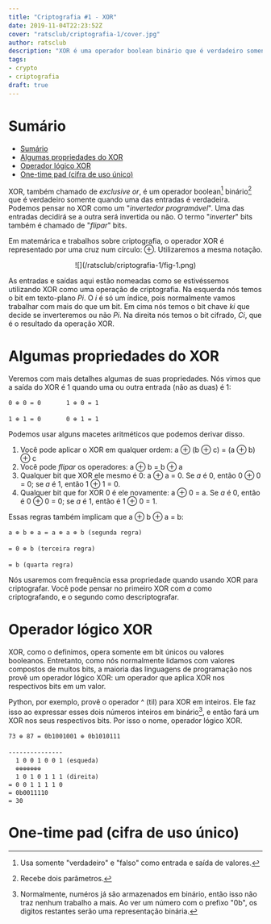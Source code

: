 ```yaml
---
title: "Criptografia #1 - XOR"
date: 2019-11-04T22:23:52Z
cover: "ratsclub/criptografia-1/cover.jpg"
author: ratsclub
description: "XOR é uma operador boolean binário que é verdadeiro somente quando uma das entradas é verdadeira."
tags:
- crypto
- criptografia
draft: true
---
```


# Sumário

- [Sumário](#sum%c3%a1rio)
- [Algumas propriedades do XOR](#algumas-propriedades-do-xor)
- [Operador lógico XOR](#operador-l%c3%b3gico-xor)
- [One-time pad (cifra de uso único)](#one-time-pad-cifra-de-uso-%c3%banico)

XOR, também chamado de *exclusive or*, é um operador boolean[^1] binário[^2] que é verdadeiro somente quando uma das entradas é verdadeira. Podemos pensar no XOR como um "*invertedor programável*". Uma das entradas decidirá se a outra será invertida ou não. O termo "*inverter*" bits também é chamado de "*flipar*" bits.



Em matemárica e trabalhos sobre criptografia, o operador XOR é representado por uma cruz num círculo: ⊕. Utilizaremos a mesma notação.

<center>
![](/ratsclub/criptografia-1/fig-1.png)
</center>

As entradas e saídas aqui estão nomeadas como se estivéssemos utilizando XOR como uma operação de criptografia. Na esquerda nós temos o bit em texto-plano *Pi*. O *i* é só um índice, pois normalmente vamos trabalhar com mais do que um bit. Em cima nós temos o bit chave *ki* que decide se inverteremos ou não *Pi*. Na direita nós temos o bit cifrado, *Ci*, que é o resultado da operação XOR.

# Algumas propriedades do XOR

Veremos com mais detalhes algumas de suas propriedades.
Nós vimos que a saída do XOR é 1 quando uma ou outra entrada (não as duas) é 1:

```
0 ⊕ 0 = 0       1 ⊕ 0 = 1

1 ⊕ 1 = 0       0 ⊕ 1 = 1
```

<center>
</center>

Podemos usar alguns macetes aritméticos que podemos derivar disso.

1. Você pode aplicar o XOR em qualquer ordem: a ⊕ (b ⊕ c) = (a ⊕ b) ⊕ c
2. Você pode *flipar* os operadores: a ⊕ b = b ⊕ a
3. Qualquer bit que XOR ele mesmo é 0: a ⊕ a = 0. Se *a* é 0, então 0 ⊕ 0 = 0; se *a* é 1, então  1 ⊕ 1 = 0.
4. Qualquer bit que for XOR 0 é ele novamente: a ⊕ 0 = a. Se *a* é 0, então é 0 ⊕ 0 = 0; se *a* é 1, então é  1 ⊕ 0 = 1.

Essas regras também implicam que a ⊕ b ⊕ a = b:


```
a ⊕ b ⊕ a = a ⊕ a ⊕ b (segunda regra)

= 0 ⊕ b (terceira regra)

= b (quarta regra)
```


Nós usaremos com frequência essa propriedade quando usando XOR para criptografar. Você pode pensar no primeiro XOR com *a* como criptografando, e o segundo como descriptografar.

# Operador lógico XOR

XOR, como o definimos, opera somente em bit únicos ou valores booleanos. Entretanto, como nós normalmente lidamos com valores compostos de muitos bits, a maioria das linguagens de programação nos provê um operador lógico XOR: um operador que aplica XOR nos respectivos bits em um valor.

Python, por exemplo, provê o operador ^ (til) para XOR em inteiros. Ele faz isso ao expressar esses dois números inteiros em binário[^3], e então fará um XOR nos seus respectivos bits. Por isso o nome, operador lógico XOR.


```
73 ⊕ 87 = 0b1001001 ⊕ 0b1010111

---------------
  1 0 0 1 0 0 1 (esqueda)
  ⊕⊕⊕⊕⊕⊕⊕
  1 0 1 0 1 1 1 (direita)
= 0 0 1 1 1 1 0
= 0b0011110
= 30
```

# One-time pad (cifra de uso único)



[^1]: Usa somente "verdadeiro" e "falso" como entrada e saída de valores.
[^2]: Recebe dois parâmetros.
[^3]: Normalmente, numéros já são armazenados em binário, então isso não traz nenhum trabalho a mais. Ao ver um número com o prefixo "0b", os digitos restantes serão uma representação binária.